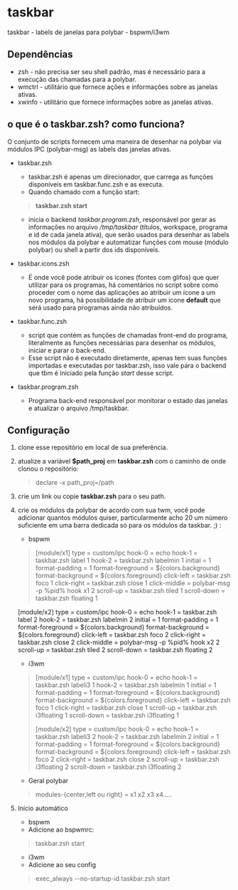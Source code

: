 # taskbar
taskbar - labels de janelas para polybar - bspwm/i3wm

## Dependências
* zsh - não precisa ser seu shell padrão, mas é necessário para a execução das chamadas para a polybar.
* wmctrl - utilitário que fornece ações e informações sobre as janelas ativas.
* xwinfo - utilitário que fornece informações sobre as janelas ativas.

## o que é o taskbar.zsh? como funciona?

O conjunto de scripts fornecem uma maneira de desenhar na polybar via módulos IPC (polybar-msg) as labels das janelas ativas.

* taskbar.zsh
	* taskbar.zsh é apenas um direcionador, que carrega as funções disponíveis em taskbar.func.zsh e as executa. 
	* Quando chamado com a função start:
	> **taskbar.zsh start**
	* inicia o backend *taskbar.program.zsh*, responsável por gerar as informações no arquivo */tmp/taskbar* (títulos, workspace, programa e id de cada janela ativa), que serão usados para desenhar as labels nos módulos da polybar e automatizar funções com mouse (módulo polybar) ou shell a partir dos ids disponíveis.

* taskbar.icons.zsh
	* É onde você pode atribuir os icones (fontes com glifos) que quer utilizar para os programas, há comentários no script sobre como proceder com o nome das aplicações ao atribuir um ícone a um novo programa, há possibilidade de atribuir um ícone **default** que será usado para programas ainda não atribuídos.

* taskbar.func.zsh
	* script que contém as funções de chamadas front-end do programa, literalmente as funções necessárias para desenhar os módulos, iniciar e parar o back-end.
	* Esse script não é executado diretamente, apenas tem suas funções importadas e executadas por taskbar.zsh, isso vale para o backend que tbm é iniciado pela função *start* desse script.

* taskbar.program.zsh
	* Programa back-end responsável por monitorar o estado das janelas e atualizar o arquivo /tmp/taskbar.


## Configuração

1. clone esse repositório em local de sua preferência.

2. atualize a variável **$path_proj** em **taskbar.zsh** com o caminho de onde clonou o repositório:
	> declare -x path_proj=/path

3. crie um link ou copie **taskbar.zsh** para o seu path.

4. crie os módulos da polybar de acordo com sua twm, você pode adicionar quantos módulos quiser, particularmente acho 20 um número suficiente em uma barra dedicada só para os módulos da taskbar. ;) :

	* bspwm
	> [module/x1]
	 type = custom/ipc
	 hook-0 = echo
	 hook-1 = taskbar.zsh label 1
	 hook-2 = taskbar.zsh labelmin 1
	 initial = 1
	 format-padding = 1
	 format-foreground = ${colors.background}
	 format-background = ${colors.foreground}
	 click-left = taskbar.zsh foco 1
	 click-right = taskbar.zsh close 1
	 click-middle = polybar-msg -p %pid% hook x1 2
	 scroll-up = taskbar.zsh tiled 1
	 scroll-down = taskbar.zsh floating 1
	 
	 [module/x2]
	 type = custom/ipc
	 hook-0 = echo
	 hook-1 = taskbar.zsh label 2
	 hook-2 = taskbar.zsh labelmin 2
	 initial = 1
	 format-padding = 1
	 format-foreground = ${colors.background}
	 format-background = ${colors.foreground}
	 click-left = taskbar.zsh foco 2
	 click-right = taskbar.zsh close 2
	 click-middle = polybar-msg -p %pid% hook x2 2
	 scroll-up = taskbar.zsh tiled 2
	 scroll-down = taskbar.zsh floating 2


	* i3wm
	> [module/x1]
	> type = custom/ipc
	> hook-0 = echo
	> hook-1 = taskbar.zsh labeli3 1
	> hook-2 = taskbar.zsh labelmin 1
	> initial = 1
	> format-padding = 1
	> format-foreground = ${colors.background}
	> format-background = ${colors.foreground}
	> click-left = taskbar.zsh foco 1
	> click-right = taskbar.zsh close 1
	> scroll-up = taskbar.zsh i3floating 1
	> scroll-down = taskbar.zsh i3floating 1
	> 
	> [module/x2]
	> type = custom/ipc
	> hook-0 = echo
	> hook-1 = taskbar.zsh labeli3 2
	> hook-2 = taskbar.zsh labelmin 2
	> initial = 1
	> format-padding = 1
	> format-foreground = ${colors.background}
	> format-background = ${colors.foreground}
	> click-left = taskbar.zsh foco 2
	> click-right = taskbar.zsh close 2
	> scroll-up = taskbar.zsh i3floating 2
	> scroll-down = taskbar.zsh i3floating 2

	* Geral polybar
	> modules-{center,left ou right} = x1 x2 x3 x4.....

4. Início automático
	* bspwm
	* Adicione ao bspwmrc:
	> taskbar.zsh start

	* i3wm
	* Adicione ao seu config
	> exec_always --no-startup-id taskbar.zsh start




